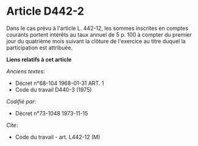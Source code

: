 # Article D442-2

Dans le cas prévu à l'article L. 442-12, les sommes inscrites en comptes courants portent intérêts au taux annuel de 5 p. 100
à compter du premier jour du quatrième mois suivant la clôture de l'exercice au titre duquel la participation est attribuée.

**Liens relatifs à cet article**

_Anciens textes_:

  - Décret n°68-104 1968-01-31 ART. 1
  - Code du travail D440-3 (1975)

_Codifié par_:

  - Décret n°73-1048 1973-11-15

_Cite_:

  - Code du travail - art. L442-12 (M)
